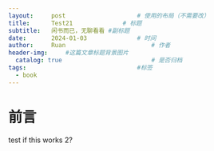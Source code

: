 ```yaml
---
layout:     post   				    # 使用的布局（不需要改）
title:      Test21 				# 标题 
subtitle:   闲书而已，无聊看看 #副标题
date:       2024-01-03 				# 时间
author:     Ruan						# 作者
header-img: 	#这篇文章标题背景图片
  catalog: true 						# 是否归档
tags:								#标签
  - book
---
```



  # 前言
  test if this  works 2?
  

